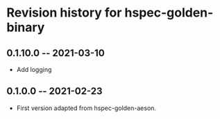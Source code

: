 # Revision history for hspec-golden-binary

## 0.1.10.0  -- 2021-03-10

* Add logging

## 0.1.0.0  -- 2021-02-23

* First version adapted from hspec-golden-aeson. 
